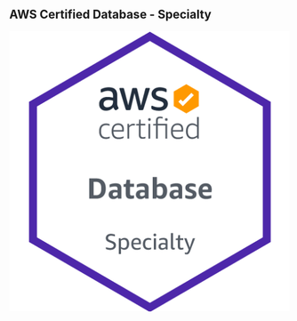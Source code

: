 ## AWS Certified Database - Specialty
![AWS Certified Database - Specialty](https://github.com/aireddy73/AWS/blob/main/images/DBS-C01.png)
